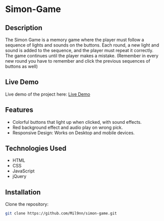# Simon-Game

## Description
The Simon Game is a memory game where the player must follow a sequence of lights and sounds on the buttons. Each round, a new light and sound is added to the sequence, and the player must repeat it correctly. The game continues until the player makes a mistake. (Remember in every new round you have to remember and click the previous sequences of buttons as well)

## Live Demo
Live demo of the project here: [Live Demo](https://mil9nn.github.io/simon-game/index.html)

## Features
- Colorful buttons that light up when clicked, with sound effects.
- Red background effect and audio play on wrong pick.
- Responsive Design: Works on Desktop and mobile devices.

## Technologies Used
- HTML
- CSS
- JavaScript
- jQuery

## Installation
Clone the repository:
   ```bash
   git clone https://github.com/Mil9nn/simon-game.git
